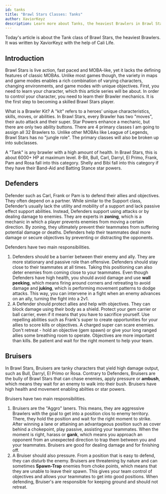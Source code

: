 ```yaml
---
id: tanks
title: "Brawl Stars Classes: Tanks"
author: XaviorKeyz
description: Learn more about Tanks, the heaviest Brawlers in Brawl Stars.
---
```


Today's article is about the Tank class of Brawl Stars, the heaviest Brawlers. It was written by XaviorKeyz with the help of Cali Life.

Introduction
---

Brawl Stars is live action, fast paced and MOBA-like, yet it lacks the defining features of classic MOBAs. Unlike most games though, the variety in maps and game modes enables a rich combination of varying characters, changing environments, and game modes with unique objectives.
First, you need to learn your character, which this article series will be about. In order to control your character, you need to learn their Brawler mechanics. It is the first step to becoming a skilled Brawl Stars player.

What is a Brawler Kit? A "kit" refers to a heroes’ unique characteristics, skills, moves, or abilities. In Brawl Stars, every Brawler has two "moves", their auto attack and their super. Star Powers enhance a mechanic, but there are only two ability buttons.
There are 4 primary classes I am going to assign all 32 Brawlers to. Unlike other MOBAs like League of Legends, Brawl Stars has no "jungle role".
The primary classes will also be broken up into subclasses.

A "Tank" is any brawler with a high amount of health. In Brawl Stars, this is about 6000+ HP at maximum level. 8-Bit, Bull, Carl, Darryl, El Primo, Frank, Pam and Rosa fall into this category. Shelly and Bibi fall into this category if they have their Band-Aid and Batting Stance star powers.

Defenders
---

Defender such as Carl, Frank or Pam is to defend their allies and objectives. They often depend on a partner. While similar to the Support class, Defender’s usually lack the utility and mobility of a support and lack passive effect support abilities. Instead, Defenders support using attacks or by dealing damage to enemies. They are experts in **zoning**, which is a mechanic in which a player prevents enemies from moving a certain direction. By zoning, they ultimately prevent their teammates from suffering potential damage or deaths. Defenders help their teammates deal more damage or secure objectives by preventing or distracting the opponents.

Defenders have two main responsibilities.

1. Defenders should be a barrier between their enemy and ally. They are more stationary and passive role than offensive. Defenders should stay close to their teammates at all times. Taking this positioning can also deter enemies from coming close to your teammates. Even though Defenders have high health, you should avoid damage and use **wall peeking**, which means firing around corners and retreating to avoid damage and **juking**, which is performing movement patterns to dodge attacks. This way, you can intervene in a fight when an enemy advances on an ally, turning the fight into a 2v1.
2. A Defender should protect allies and help with objectives. They can block damage using their body as a shield. Protect your gem carrier or ball carrier, even if it means that you have to sacrifice yourself. Use repelling abilities such as Frank's super to create opportunities for your allies to score kills or objectives. A charged super can scare enemies. Don't retreat - hold an objective (gem spawn) or give your long ranged allies some breathing room to operate. Objectives are more important than kills. Be patient and wait for the right moment to help your team.

Bruisers
---

In Brawl Stars, Bruisers are tanky characters that yield high damage output, such as Bull, Darryl, El Primo or Rosa. Contrary to Defenders, Bruisers are the bully of Brawl Stars that can chase enemies, apply pressure or **ambush**, which means they wait for an enemy to walk into their bush. Bruisers have high health and movement enabling abilties or star powers.

Bruisers have two main responsibilities.

1. Bruisers are the "Aggro" laners. This means, they are aggressive Brawlers with the goal to get into a position clos to enemy territory. There, they hold the position and wait for the right moment to strike. After winning a lane or attaining an advantageous position such as cover behind a chokepoint, play passive, assisting your teammates. When the moment is right, harass or **gank**, which means you approach an opponent from an unexpected direction to trap them between you and your teammates. Bruisers are good for dealing damage and for finishing off.
2. A Bruiser should also pressure. From a position that is easy to defend, they can disturb the enemy. Bruisers are threatening by nature and can sometimes **Spawn-Trap** enemies from choke points, which means that they are unable to leave their spawn. This gives your team control of objectives and allows your teammates to get into good positions. When defending, Bruiser's are responsible for keeping ground and should not retreat.
